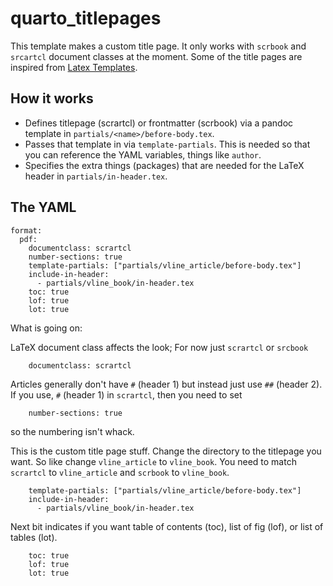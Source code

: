 # quarto_titlepages

This template makes a custom title page. It only works with `scrbook` and `srcartcl` document classes at the moment. Some of the title pages are inspired from [Latex Templates](http://www.latextemplates.com/cat/title-pages#google_vignette).

## How it works

-   Defines titlepage (scrartcl) or frontmatter (scrbook) via a pandoc template in `partials/<name>/before-body.tex`.
-   Passes that template in via `template-partials`. This is needed so that you can reference the YAML variables, things like `author`.
-   Specifies the extra things (packages) that are needed for the LaTeX header in `partials/in-header.tex`.

## The YAML

    format:
      pdf:
        documentclass: scrartcl 
        number-sections: true
        template-partials: ["partials/vline_article/before-body.tex"]
        include-in-header: 
          - partials/vline_book/in-header.tex
        toc: true
        lof: true
        lot: true

What is going on:

LaTeX document class affects the look; For now just `scrartcl` or `srcbook`

        documentclass: scrartcl

Articles generally don't have `#` (header 1) but instead just use `##` (header 2). If you use, `#` (header 1) in `scrartcl`, then you need to set

        number-sections: true 

so the numbering isn't whack.

This is the custom title page stuff. Change the directory to the titlepage you want. So like change `vline_article` to `vline_book`. You need to match `scrartcl` to `vline_article` and `scrbook` to `vline_book`.

        template-partials: ["partials/vline_article/before-body.tex"]
        include-in-header: 
          - partials/vline_book/in-header.tex

Next bit indicates if you want table of contents (toc), list of fig (lof), or list of tables (lot).

        toc: true
        lof: true
        lot: true
